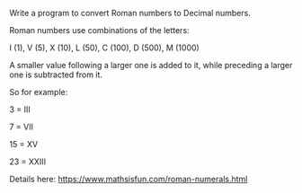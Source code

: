 Write a program to convert Roman numbers to Decimal numbers.

Roman numbers use combinations of the letters: 

I (1), V (5), X (10), L (50), C (100), D (500), M (1000)

A smaller value following a larger one is added to it, while preceding a larger one is subtracted from it.

So for example:

3 = III

7 = VII

15 = XV

23 = XXIII

Details here: https://www.mathsisfun.com/roman-numerals.html
